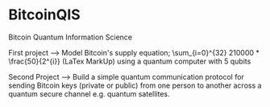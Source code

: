 # BitcoinQIS
Bitcoin Quantum Information Science

First project --> Model Bitcoin's supply equation;  \sum_{i=0}^{32} 210000 * \frac{50}{2^{i}} (LaTex MarkUp) using a quantum computer with 5 qubits

Second Project --> Build a simple quantum communication protocol for sending Bitcoin keys (private or public) from one person to another across a quantum secure channel e.g. quantum satellites.
